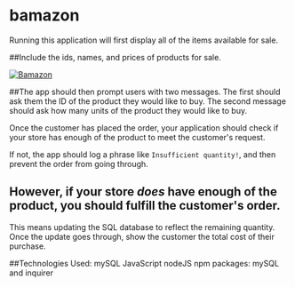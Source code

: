 # bamazon
Running this application will first display all of the items available for sale.

##Include the ids, names, and prices of products for sale.



<a href="/akt12345/bamazon/blob/master/assets/images/1.jpg" target="_blank"><img src="/akt12345/bamazon/blob/master/assets/images/1.jpg" alt="Bamazon" style="max-width:100%;"></a>


##The app should then prompt users with two messages.
The first should ask them the ID of the product they would like to buy.
The second message should ask how many units of the product they would like to buy.


Once the customer has placed the order, your application should check if your store has enough of the product to meet the customer's request.

If not, the app should log a phrase like `Insufficient quantity!`,
and then prevent the order from going through.

## However, if your store _does_ have enough of the product, you should fulfill the customer's order.
This means updating the SQL database to reflect the remaining quantity.
Once the update goes through, show the customer the total cost of their purchase.






##Technologies Used:
mySQL
JavaScript
nodeJS
npm packages: mySQL and inquirer

